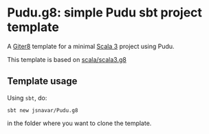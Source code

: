 Pudu.g8: simple Pudu sbt project template
=================
A [Giter8][g8] template for a minimal [Scala 3] project using Pudu.

This template is based on [scala/scala3.g8][scala3.g8]

Template usage
--------------
Using `sbt`, do:
```
sbt new jsnavar/Pudu.g8
```
in the folder where you want to clone the template.

[g8]: http://www.foundweekends.org/giter8/
[Scala 3]: http://dotty.epfl.ch/
[scala3.g8]: https://github.com/scala/scala3.g8